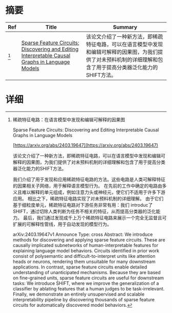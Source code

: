 # 摘要

| Ref | Title | Summary |
| --- | --- | --- |
| [^1] | [Sparse Feature Circuits: Discovering and Editing Interpretable Causal Graphs in Language Models](https://arxiv.org/abs/2403.19647) | 该论文介绍了一种新方法，即稀疏特征电路，可以在语言模型中发现和编辑可解释的因果图，为我们提供了对未预料机制的详细理解和包含了用于提高分类器泛化能力的SHIFT方法。 |

# 详细

[^1]: 稀疏特征电路：在语言模型中发现和编辑可解释的因果图

    Sparse Feature Circuits: Discovering and Editing Interpretable Causal Graphs in Language Models

    [https://arxiv.org/abs/2403.19647](https://arxiv.org/abs/2403.19647)

    该论文介绍了一种新方法，即稀疏特征电路，可以在语言模型中发现和编辑可解释的因果图，为我们提供了对未预料机制的详细理解和包含了用于提高分类器泛化能力的SHIFT方法。

    

    我们介绍了用于发现和应用稀疏特征电路的方法。这些电路是人类可解释特征的因果相关子网络，用于解释语言模型行为。 在先前的工作中确定的电路由多义且难以解释的单元组成，例如注意力头或神经元，使它们不适用于许多下游应用。 相比之下，稀疏特征电路实现了对未预料机制的详细理解。 由于它们基于细粒度单元，稀疏特征电路对下游任务非常有用：我们 introduc了SHIFT，通过切除人类判断为任务不相关的特征，从而提高分类器的泛化能力。 最后，我们通过发现成千上万个稀疏特征电路来展示一个完全无监督且可扩展的可解释性管线，用于自动发现的模型行为。

    arXiv:2403.19647v1 Announce Type: cross  Abstract: We introduce methods for discovering and applying sparse feature circuits. These are causally implicated subnetworks of human-interpretable features for explaining language model behaviors. Circuits identified in prior work consist of polysemantic and difficult-to-interpret units like attention heads or neurons, rendering them unsuitable for many downstream applications. In contrast, sparse feature circuits enable detailed understanding of unanticipated mechanisms. Because they are based on fine-grained units, sparse feature circuits are useful for downstream tasks: We introduce SHIFT, where we improve the generalization of a classifier by ablating features that a human judges to be task-irrelevant. Finally, we demonstrate an entirely unsupervised and scalable interpretability pipeline by discovering thousands of sparse feature circuits for automatically discovered model behaviors.
    


